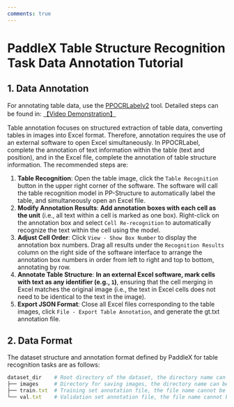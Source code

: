 ```yaml
---
comments: true
---
```


# PaddleX Table Structure Recognition Task Data Annotation Tutorial

## 1. Data Annotation
For annotating table data, use the [PPOCRLabelv2](https://github.com/PFCCLab/PPOCRLabel/blob/main/README.md) tool. Detailed steps can be found in: [【Video Demonstration】](https://www.bilibili.com/video/BV1wR4y1v7JE/?share_source=copy_web&vd_source=cf1f9d24648d49636e3d109c9f9a377d&t=1998)

Table annotation focuses on structured extraction of table data, converting tables in images into Excel format. Therefore, annotation requires the use of an external software to open Excel simultaneously. In PPOCRLabel, complete the annotation of text information within the table (text and position), and in the Excel file, complete the annotation of table structure information. The recommended steps are:

1. <b>Table Recognition</b>: Open the table image, click the `Table Recognition` button in the upper right corner of the software. The software will call the table recognition model in PP-Structure to automatically label the table, and simultaneously open an Excel file.
2. <b>Modify Annotation Results</b>: <b>Add annotation boxes with each cell as the unit</b> (i.e., all text within a cell is marked as one box). Right-click on the annotation box and select `Cell Re-recognition` to automatically recognize the text within the cell using the model.
3. <b>Adjust Cell Order</b>: Click `View - Show Box Number` to display the annotation box numbers. Drag all results under the `Recognition Results` column on the right side of the software interface to arrange the annotation box numbers in order from left to right and top to bottom, annotating by row.
4. <b>Annotate Table Structure</b>: <b>In an external Excel software, mark cells with text as any identifier (e.g., `1`)</b>, ensuring that the cell merging in Excel matches the original image (i.e., the text in Excel cells does not need to be identical to the text in the image).
5. <b>Export JSON Format</b>: Close all Excel files corresponding to the table images, click `File - Export Table Annotation`, and generate the gt.txt annotation file.

## 2. Data Format
The dataset structure and annotation format defined by PaddleX for table recognition tasks are as follows:

```ruby
dataset_dir    # Root directory of the dataset, the directory name can be changed
├── images     # Directory for saving images, the directory name can be changed, but note the correspondence with the content of train.txt and val.txt
├── train.txt  # Training set annotation file, the file name cannot be changed. Example content: {"filename": "images/border.jpg", "html": {"structure": {"tokens": ["<tr>", "<td", " colspan=\"3\"", ">", "</td>", "</tr>", "<tr>", "<td>", "</td>", "<td>", "</td>", "<td>", "</td>", "</tr>", "<tr>", "<td>", "</td>", "<td>", "</td>", "<td>", "</td>", "</tr>"]}, "cells": [{"tokens": ["、", "自", "我"], "bbox": [[[5, 2], [231, 2], [231, 35], [5, 35]]]}, {"tokens": ["9"], "bbox": [[[168, 68], [231, 68], [231, 98], [168, 98]]]}]}, "gt": "<html><body><table><tr><td colspan=\"3\">、自我</td></tr><tr><td>Aghas</td><td>失吴</td><td>月，</td></tr><tr><td>lonwyCau</td><td></td><td>9</td></tr></table></body></html>"}
└── val.txt    # Validation set annotation file, the file name cannot be changed. Example content: {"filename": "images/no_border.jpg", "html": {"structure": {"tokens": ["<tr>", "<td", " colspan=\"2\"", ">", "</td>", "<td", " rowspan=\"2\"", ">", "</td>", "<td", " rowspan=\"2\"", ">", "</td>", "</tr>", "<tr>", "<td>", "</td>", "<td>", "</td>", "</tr>", "<tr>", "<td>", "</td>", "<td>", "</td>", "<td>", "</td>", "<td>", "</td>", "</tr>"]}, "cells": [{"tokens": ["a
